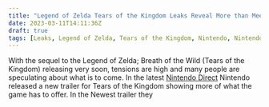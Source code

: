 ```yaml
---
title: "Legend of Zelda Tears of the Kingdom Leaks Reveal More than Meets the Eye"
date: 2023-03-11T14:11:36Z
draft: true
tags: [Leaks, Legend of Zelda, Tears of the Kingdom, Nintendo, Nintendo Switch, News, Rumors]
---
```

With the sequel to the Legend of Zelda; Breath of the Wild (Tears of the Kingdom) releasing very soon, tensions are high and many people are speculating about what is to come. In the latest [Nintendo Direct]() Nintendo released a new trailer for Tears of the Kingdom showing more of what the game has to offer. In the Newest trailer they 

